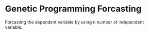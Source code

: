 # Genetic Programming Forcasting
 Forcasting the dependent variable by using n number of independent variable.
